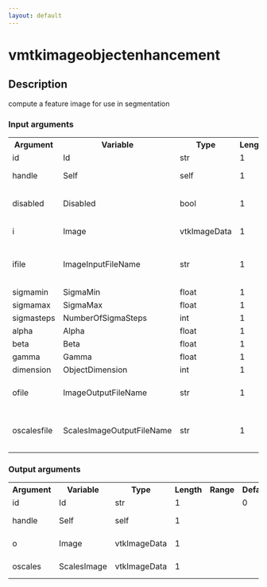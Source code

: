```yaml
---
layout: default
---
```

<h1>vmtkimageobjectenhancement</h1>
<h2>Description</h2>
compute a feature image for use in segmentation
<h3>Input arguments</h3>
<table class="vmtkscripts">
<tr>
<th>Argument</th><th>Variable</th><th>Type</th><th>Length</th><th>Range</th><th>Default</th><th>Description</th>
</tr>
<tr><td>id</td><td>Id</td><td>str</td><td>1</td><td></td><td>0</td><td>script id</td>
</tr>
<tr><td>handle</td><td>Self</td><td>self</td><td>1</td><td></td><td></td><td>handle to self</td>
</tr>
<tr><td>disabled</td><td>Disabled</td><td>bool</td><td>1</td><td></td><td>0</td><td>disable execution and piping</td>
</tr>
<tr><td>i</td><td>Image</td><td>vtkImageData</td><td>1</td><td></td><td></td><td>the input image</td>
</tr>
<tr><td>ifile</td><td>ImageInputFileName</td><td>str</td><td>1</td><td></td><td></td><td>filename for the default Image reader</td>
</tr>
<tr><td>sigmamin</td><td>SigmaMin</td><td>float</td><td>1</td><td>(0.0,)</td><td>1.0</td><td></td>
</tr>
<tr><td>sigmamax</td><td>SigmaMax</td><td>float</td><td>1</td><td>(0.0,)</td><td>1.0</td><td></td>
</tr>
<tr><td>sigmasteps</td><td>NumberOfSigmaSteps</td><td>int</td><td>1</td><td>(0,)</td><td>1</td><td></td>
</tr>
<tr><td>alpha</td><td>Alpha</td><td>float</td><td>1</td><td>(0.0,)</td><td>0.5</td><td></td>
</tr>
<tr><td>beta</td><td>Beta</td><td>float</td><td>1</td><td>(0.0,)</td><td>0.5</td><td></td>
</tr>
<tr><td>gamma</td><td>Gamma</td><td>float</td><td>1</td><td>(0.0,)</td><td>5.0</td><td></td>
</tr>
<tr><td>dimension</td><td>ObjectDimension</td><td>int</td><td>1</td><td>(0,2)</td><td>0</td><td></td>
</tr>
<tr><td>ofile</td><td>ImageOutputFileName</td><td>str</td><td>1</td><td></td><td></td><td>filename for the default Image writer</td>
</tr>
<tr><td>oscalesfile</td><td>ScalesImageOutputFileName</td><td>str</td><td>1</td><td></td><td></td><td>filename for the default ScalesImage writer</td>
</tr>
</table><h3>Output arguments</h3>
<table class="vmtkscripts">
<tr>
<th>Argument</th><th>Variable</th><th>Type</th><th>Length</th><th>Range</th><th>Default</th><th>Description</th>
</tr>
<tr><td>id</td><td>Id</td><td>str</td><td>1</td><td></td><td>0</td><td>script id</td>
</tr>
<tr><td>handle</td><td>Self</td><td>self</td><td>1</td><td></td><td></td><td>handle to self</td>
</tr>
<tr><td>o</td><td>Image</td><td>vtkImageData</td><td>1</td><td></td><td></td><td>the output image</td>
</tr>
<tr><td>oscales</td><td>ScalesImage</td><td>vtkImageData</td><td>1</td><td></td><td></td><td>the scales image</td>
</tr>
</table>
